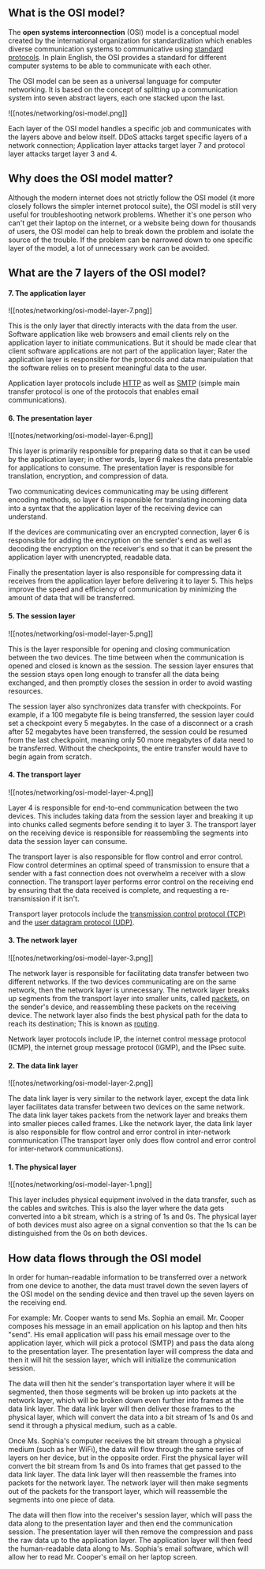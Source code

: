 ## What is the OSI model?

The **open systems interconnection** (OSI) model is a conceptual model created by the international organization for standardization which enables diverse communication systems to communicative using [standard protocols](common%20protocols). In plain English, the OSI provides a standard for different computer systems to be able to communicate with each other.

The OSI model can be seen as a universal language for computer networking. It is based on the concept of splitting up a communication system into seven abstract layers, each one stacked upon the last.

![[notes/networking/osi-model.png]]

Each layer of the OSI model handles a specific job and communicates with the layers above and below itself. DDoS attacks target specific layers of a network connection; Application layer attacks target layer 7 and protocol layer attacks target layer 3 and 4.

## Why does the OSI model matter?

Although the modern internet does not strictly follow the OSI model (it more closely follows the simpler internet protocol suite), the OSI model is still very useful for troubleshooting network problems. Whether it's one person who can't get their laptop on the internet, or a website being down for thousands of users, the OSI model can help to break down the problem and isolate the source of the trouble. If the problem can be narrowed down to one specific layer of the model, a lot of unnecessary work can be avoided.

## What are the 7 layers of the OSI model?

#### 7. The application layer

![[notes/networking/osi-model-layer-7.png]]

This is the only layer that directly interacts with the data from the user. Software application like web browsers and email clients rely on the application layer to initiate communications. But it should be made clear that client software applications are not part of the application layer; Rater the application layer is responsible for the protocols and data manipulation that the software relies on to present meaningful data to the user.

Application layer protocols include [HTTP](common%20protocols) as well as [SMTP](common%20protocols) (simple main transfer protocol is one of the protocols that enables email communications).

#### 6. The presentation layer

![[notes/networking/osi-model-layer-6.png]]

This layer is primarily responsible for preparing data so that it can be used by the application layer; in other words, layer 6 makes the data presentable for applications to consume. The presentation layer is responsible for translation, encryption, and compression of data.

Two communicating devices communicating may be using different encoding methods, so layer 6 is responsible for translating incoming data into a syntax that the application layer of the receiving device can understand.

If the devices are communicating over an encrypted connection, layer 6 is responsible for adding the encryption on the sender's end as well as decoding the encryption on the receiver's end so that it can be present the application layer with unencrypted, readable data.

Finally the presentation layer is also responsible for compressing data it receives from the application layer before delivering it to layer 5. This helps improve the speed and efficiency of communication by minimizing the amount of data that will be transferred. 

#### 5. The session layer

![[notes/networking/osi-model-layer-5.png]]

This is the layer responsible for opening and closing communication between the two devices. The time between when the communication is opened and closed is known as the session. The session layer ensures that the session stays open long enough to transfer all the data being exchanged, and then promptly closes the session in order to avoid wasting resources.

The session layer also synchronizes data transfer with checkpoints. For example, if a 100 megabyte file is being transferred, the session layer could set a checkpoint every 5 megabytes. In the case of a disconnect or a crash after 52 megabytes have been transferred, the session could be resumed from the last checkpoint, meaning only 50 more megabytes of data need to be transferred. Without the checkpoints, the entire transfer would have to begin again from scratch.

#### 4. The transport layer

![[notes/networking/osi-model-layer-4.png]]

Layer 4 is responsible for end-to-end communication between the two devices. This includes taking data from the session layer and breaking it up into chunks called segments before sending it to layer 3. The transport layer on the receiving device is responsible for reassembling the segments into data the session layer can consume.

The transport layer is also responsible for flow control and error control. Flow control determines an optimal speed of transmission to ensure that a sender with a fast connection does not overwhelm a receiver with a slow connection. The transport layer performs error control on the receiving end by ensuring that the data received is complete, and requesting a re-transmission if it isn't.

Transport layer protocols include the [transmission control protocol (TCP)](common%20protocols) and the [user datagram protocol (UDP)](common%20protocols).

#### 3. The network layer

![[notes/networking/osi-model-layer-3.png]]

The network layer is responsible for facilitating data transfer between two different networks. If the two devices communicating are on the same network, then the network layer is unnecessary. The network layer breaks up segments from the transport layer into smaller units, called [packets](notes/networking/network%20basics.md), on the sender's device, and reassembling these packets on the receiving device. The network layer also finds the best physical path for the data to reach its destination; This is known as [routing](notes/networking/network%20basics.md).

Network layer protocols include IP, the internet control message protocol (ICMP), the internet group message protocol (IGMP), and the IPsec suite.

#### 2. The data link layer

![[notes/networking/osi-model-layer-2.png]]

The data link layer is very similar to the network layer, except the data link layer facilitates data transfer between two devices on the same network. The data link layer takes packets from the network layer and breaks them into smaller pieces called frames. Like the network layer, the data link layer is also responsible for flow control and error control in inter-network communication (The transport layer only does flow control and error control for inter-network communications).

#### 1. The physical layer

![[notes/networking/osi-model-layer-1.png]]

This layer includes physical equipment involved in the data transfer, such as the cables and switches. This is also the layer where the data gets converted into a bit stream, which is a string of 1s and 0s. The physical layer of both devices must also agree on a signal convention so that the 1s can be distinguished from the 0s on both devices.

## How data flows through the OSI model

In order for human-readable information to be transferred over a network from one device to another, the data must travel down the seven layers of the OSI model on the sending device and then travel up the seven layers on the receiving end.

For example: Mr. Cooper wants to send Ms. Sophia an email. Mr. Cooper composes his message in an email application on his laptop and then hits "send". His email application will pass his email message over to the application layer, which will pick a protocol (SMTP) and pass the data along to the presentation layer. The presentation layer will compress the data and then it will hit the session layer, which will initialize the communication session.

The data will then hit the sender's transportation layer where it will be segmented, then those segments will be broken up into packets at the network layer, which will be broken down even further into frames at the data link layer. The data link layer will then deliver those frames to the physical layer, which will convert the data into a bit stream of 1s and 0s and send it through a physical medium, such as a cable.

Once Ms. Sophia's computer receives the bit stream through a physical medium (such as her WiFi), the data will flow through the same series of layers on her device, but in the opposite order. First the physical layer will convert the bit stream from 1s and 0s into frames that get passed to the data link layer. The data link layer will then reassemble the frames into packets for the network layer. The network layer will then make segments out of the packets for the transport layer, which will reassemble the segments into one piece of data.

The data will then flow into the receiver's session layer, which will pass the data along to the presentation layer and then end the communication session. The presentation layer will then remove the compression and pass the raw data up to the application layer. The application layer will then feed the human-readable data along to Ms. Sophia's email software, which will allow her to read Mr. Cooper's email on her laptop screen.